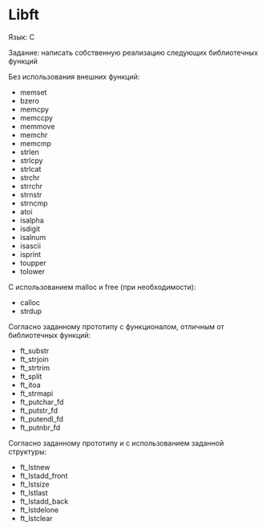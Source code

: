 # Libft
Язык: C

Задание: написать собственную реализацию следующих библиотечных функций

Без использования внешних функций:  
  * memset
  * bzero
  * memcpy
  * memccpy
  * memmove
  * memchr
  * memcmp
  * strlen
  * strlcpy
  * strlcat
  * strchr
  * strrchr
  * strnstr
  * strncmp
  * atoi
  * isalpha
  * isdigit
  * isalnum
  * isascii
  * isprint
  * toupper
  * tolower
  
С использованием malloc и free (при необходимости):
  * calloc
  * strdup
  
Согласно заданному прототипу с функционалом, отличным от библиотечных функций:  
  * ft_substr
  * ft_strjoin
  * ft_strtrim
  * ft_split
  * ft_itoa
  * ft_strmapi
  * ft_putchar_fd
  * ft_putstr_fd
  * ft_putendl_fd
  * ft_putnbr_fd
  
Согласно заданному прототипу и с использованием заданной структуры:
  * ft_lstnew
  * ft_lstadd_front
  * ft_lstsize
  * ft_lstlast
  * ft_lstadd_back
  * ft_lstdelone
  * ft_lstclear